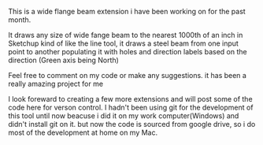 This is a wide flange beam extension i have been working on for the past month.

It draws any size of wide fange beam to the nearest 1000th of an inch in Sketchup
kind of like the line tool, it draws a steel beam from one input point to another populating it with
holes and direction labels based on the direction (Green axis being North)

Feel free to comment on my code or make any suggestions. it has been a really amazing project for me

I look foreward to creating a few more extensions and will post some of the code here for verson control.
I hadn't been using git for the development of this tool until now beacuse i did it on my work computer(Windows)
and didn't install git on it. but now the code is sourced from google drive, so i do most of the development at
home on my Mac.
